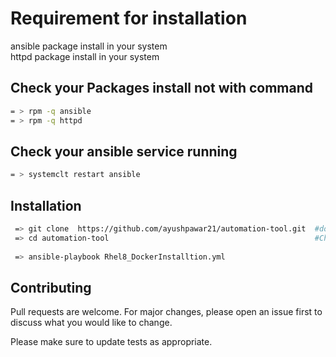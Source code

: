 #   Requirement  for installation

ansible package install in your system  
httpd package install in your system  


## Check your Packages install not with command

```bash
= > rpm -q ansible 
= > rpm -q httpd
```


## Check your ansible service running 

```bash
= > systemclt restart ansible

```


## Installation


```bash
 => git clone  https://github.com/ayushpawar21/automation-tool.git  #download the repo
 => cd automation-tool                                              #Change The directory
  
 => ansible-playbook Rhel8_DockerInstalltion.yml 
```


## Contributing
Pull requests are welcome. For major changes, please open an issue first to discuss what you would like to change.

Please make sure to update tests as appropriate.

